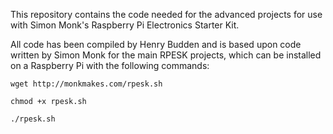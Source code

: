 This repository contains the code needed for the advanced projects for use with Simon Monk's Raspberry Pi Electronics Starter Kit.

All code has been compiled by Henry Budden and is based upon code written by Simon Monk for the main RPESK projects, which can be installed on a Raspberry Pi with the following commands: 

`wget http://monkmakes.com/rpesk.sh`

`chmod +x rpesk.sh`

`./rpesk.sh`
